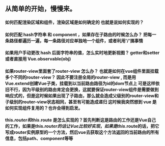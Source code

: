 ##  从简单的开始，慢慢来。

#### 如何匹配渲染区域和组件，渲染区域是如何确定的 也就是说<router-view>如何实现的？                
#### 如何匹配 hash字符串 和 component ，如果存在子路由的时候怎么办？ 把每一条路径都遍历一遍，每一条路径对应单独地一个组件，或者利用'/'搞事情         
#### 如果用户手动更改 hash 后面字符串的值，怎么实时地更新视图？ getter和setter  或者直接用 Vue.observable(obj)      
#### 如果router-view里面套了router-view 怎么办？ 也就是如何在vue组件里面挂载多个不同的router-view？  因此不要注册全局的router-view , 而是用Vue.extend创建Vue子类，挂载到以当前路由路径为id的dom节点上  可是这样依旧不行，因为平级别的路由肯定会更换，这就要保证router-view组件是需要做到响应式的，但是这时候如果出现了子路由，那么就会造成父级别的router-view和子级别的router-view状态相同，甚至有可能造成递归  这时候我突然想到 vue 是如何实现组件复用的？也许会得到启发。
#### this.$router 和 this.$route 是怎么实现的？首先判断这是路由的工作还是Vue自己的工作，如果是this.$router的话让Vue比较好实现，如果是this.$route的话，把它写成router实例原型的一个方法，然后vue去获取这个方法返回的当前路由的所有信息，包括path、component等等
